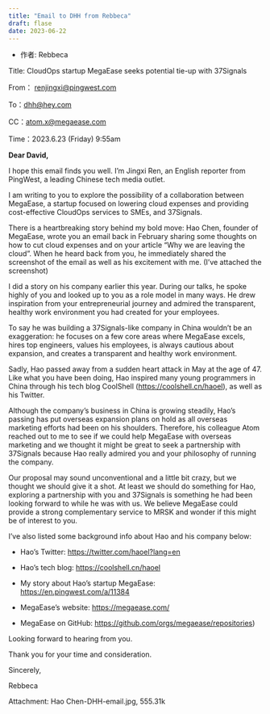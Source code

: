 ```yaml
---
title: "Email to DHH from Rebbeca"
draft: flase
date: 2023-06-22
---
```


- 作者: Rebbeca

Title: CloudOps startup MegaEase seeks potential tie-up with 37Signals

From： renjingxi@pingwest.com  

To：dhh@hey.com  

CC：atom.x@megaease.com 

Time：2023.6.23 (Friday) 9:55am

**Dear David,**

I hope this email finds you well. I’m Jingxi Ren, an English reporter from PingWest, a leading Chinese tech media outlet.

I am writing to you to explore the possibility of a collaboration between MegaEase, a startup focused on lowering cloud expenses and providing cost-effective CloudOps services to SMEs, and 37Signals.

There is a heartbreaking story behind my bold move: Hao Chen, founder of MegaEase, wrote you an email back in February sharing some thoughts on how to cut cloud expenses and on your article “Why we are leaving the cloud”. When he heard back from you, he immediately shared the screenshot of the email as well as his excitement with me. (I’ve attached the screenshot)

I did a story on his company earlier this year. During our talks, he spoke highly of you and looked up to you as a role model in many ways. He drew inspiration from your entrepreneurial journey and admired the transparent, healthy work environment you had created for your employees.

To say he was building a 37Signals-like company in China wouldn’t be an exaggeration: he focuses on a few core areas where MegaEase excels, hires top engineers, values his employees, is always cautious about expansion, and creates a transparent and healthy work environment.

Sadly, Hao passed away from a sudden heart attack in May at the age of 47. Like what you have been doing, Hao inspired many young programmers in China through his tech blog CoolShell (https://coolshell.cn/haoel), as well as his Twitter.

Although the company’s business in China is growing steadily, Hao’s passing has put overseas expansion plans on hold as all overseas marketing efforts had been on his shoulders. Therefore, his colleague Atom reached out to me to see if we could help MegaEase with overseas marketing and we thought it might be great to seek a partnership with 37Signals because Hao really admired you and your philosophy of running the company.

Our proposal may sound unconventional and a little bit crazy, but we thought we should give it a shot. At least we should do something for Hao, exploring a partnership with you and 37Signals is something he had been looking forward to while he was with us. We believe MegaEase could provide a strong complementary service to MRSK and wonder if this might be of interest to you.

I’ve also listed some background info about Hao and his company below: 

- Hao’s Twitter: https://twitter.com/haoel?lang=en 

- Hao’s tech blog: https://coolshell.cn/haoel 

- My story about Hao’s startup MegaEase: https://en.pingwest.com/a/11384 

- MegaEase’s website: https://megaease.com/ 

- MegaEase on GitHub: https://github.com/orgs/megaease/repositories)

Looking forward to hearing from you.

Thank you for your time and consideration.

Sincerely,

Rebbeca

Attachment: Hao Chen-DHH-email.jpg, 555.31k
